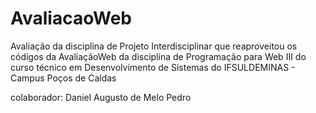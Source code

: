 # AvaliacaoWeb
 Avaliação da disciplina de Projeto Interdisciplinar que reaproveitou os códigos da AvaliaçãoWeb da disciplina de Programação para Web III do curso técnico em Desenvolvimento de Sistemas do IFSULDEMINAS - Campus Poços de Caldas
 
 colaborador: Daniel Augusto de Melo Pedro
